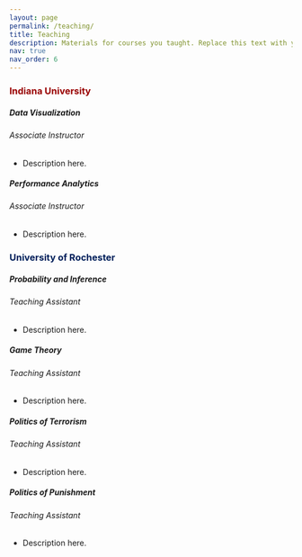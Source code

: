 ```yaml
---
layout: page
permalink: /teaching/
title: Teaching
description: Materials for courses you taught. Replace this text with your description.
nav: true
nav_order: 6
---
```


<h3 style="color: #990000;" id="iu">Indiana University</h3>

<!-- I590 Data Visualization -->
<div class="card mt-3">
  <div class="p-3">
    <div class="row">
      <div class="col-sm-10">
        <h5 id="comp311" class="card-title">Data Visualization</h5>
        <h6 class="card-subtitle font-italic"> Associate Instructor </h6>
      </div>
    </div>
    <ul class="card-text font-weight-light list-group list-group-flush">
      <li class="list-group-item">
        <div class="row">
          <div class="col-sm-9">
            Description here.
          </div>
        </div>
      </li>
    </ul>
  </div>
</div>

<!-- I369 Performance Analytics -->
<div class="card mt-3">
  <div class="p-3">
    <div class="row">
      <div class="col-sm-10">
        <h5 id="comp311" class="card-title">Performance Analytics</h5>
        <h6 class="card-subtitle font-italic"> Associate Instructor </h6>
      </div>
    </div>
    <ul class="card-text font-weight-light list-group list-group-flush">
      <li class="list-group-item">
        <div class="row">
          <div class="col-sm-9">
            Description here.
          </div>
        </div>
      </li>
    </ul>
  </div>
</div>

<h3 style="color: #00205B;" id="iu">University of Rochester</h3>

<!-- PSC404 Probability and Inference -->
<div class="card mt-3">
  <div class="p-3">
    <div class="row">
      <div class="col-sm-10">
        <h5 id="comp311" class="card-title">Probability and Inference </h5>
        <h6 class="card-subtitle font-italic"> Teaching Assistant </h6>
      </div>
    </div>
    <ul class="card-text font-weight-light list-group list-group-flush">
      <li class="list-group-item">
        <div class="row">
          <div class="col-sm-9">
            Description here.
          </div>
        </div>
      </li>
    </ul>
  </div>
</div>

<!-- PSC288 Game Theory -->
<div class="card mt-3">
  <div class="p-3">
    <div class="row">
      <div class="col-sm-10">
        <h5 id="comp311" class="card-title"> Game Theory </h5>
        <h6 class="card-subtitle font-italic"> Teaching Assistant </h6>
      </div>
    </div>
    <ul class="card-text font-weight-light list-group list-group-flush">
      <li class="list-group-item">
        <div class="row">
          <div class="col-sm-9">
            Description here.
          </div>
        </div>
      </li>
    </ul>
  </div>
</div>

<!-- PSC273 Politics of Terrorism -->
<div class="card mt-3">
  <div class="p-3">
    <div class="row">
      <div class="col-sm-10">
        <h5 id="comp311" class="card-title"> Politics of Terrorism </h5>
        <h6 class="card-subtitle font-italic"> Teaching Assistant </h6>
      </div>
    </div>
    <ul class="card-text font-weight-light list-group list-group-flush">
      <li class="list-group-item">
        <div class="row">
          <div class="col-sm-9">
            Description here.
          </div>
        </div>
      </li>
    </ul>
  </div>
</div>

<!-- PSC209 Politics of Punishment -->
<div class="card mt-3">
  <div class="p-3">
    <div class="row">
      <div class="col-sm-10">
        <h5 id="comp311" class="card-title"> Politics of Punishment </h5>
        <h6 class="card-subtitle font-italic"> Teaching Assistant </h6>
      </div>
    </div>
    <ul class="card-text font-weight-light list-group list-group-flush">
      <li class="list-group-item">
        <div class="row">
          <div class="col-sm-9">
            Description here.
          </div>
        </div>
      </li>
    </ul>
  </div>
</div>